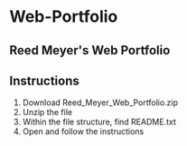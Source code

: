 # Web-Portfolio
Reed Meyer's Web Portfolio
------------
Instructions
------------
1) Download Reed_Meyer_Web_Portfolio.zip
2) Unzip the file
3) Within the file structure, find README.txt
4) Open and follow the instructions
